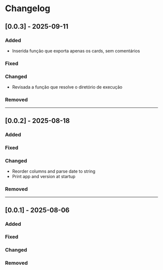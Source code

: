 # Changelog

## [0.0.3] - 2025-09-11

### Added

- Inserida função que exporta apenas os cards, sem comentários

### Fixed

### Changed

- Revisada a função que resolve o diretório de execução

### Removed

-----------------------------------------

## [0.0.2] - 2025-08-18

### Added

### Fixed

### Changed

- Reorder columns and parse date to string
- Print app and version at startup

### Removed

-----------------------------------------

## [0.0.1] - 2025-08-06

### Added

### Fixed

### Changed

### Removed

